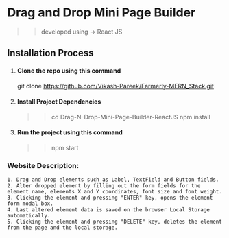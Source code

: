 # Drag and Drop Mini Page Builder


>> developed using -> React JS


## Installation Process
1. #### Clone the repo using this command
    git clone https://github.com/Vikash-Pareek/Farmerly-MERN_Stack.git
    
2. #### Install Project Dependencies
    >> cd Drag-N-Drop-Mini-Page-Builder-ReactJS
    >> npm install
    
3. #### Run the project using this command
   >> npm start
   

### Website Description:
    1. Drag and Drop elements such as Label, TextField and Button fields.
    2. Alter dropped element by filling out the form fields for the element name, elements X and Y coordinates, font size and font weight.
    3. Clicking the element and pressing "ENTER" key, opens the element form modal box.
    4. Last altered element data is saved on the browser Local Storage automatically.
    5. Clicking the element and pressing "DELETE" key, deletes the element from the page and the local storage.
